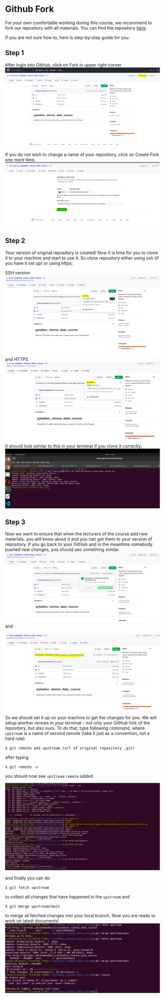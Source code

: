 # Github Fork

For your own comfortable working during this course, we recommend to fork our repository with all materials. You can find the repository [here](https://github.com/UndeadFairy/pyladies_vienna_data_course).

If you are not sure how to, here is step-by-step guide for you. 

## Step 1 

After login into GitHub, click on Fork in upper right corner 
![fork_step_1](static/github_fork_1.PNG)

If you do not wish to change a name of your repository, click on Create Fork one more time.
![fork_step_2](static/github_fork_2.PNG)

## Step 2 

Your version of original repository is created! Now it is time for you to clone it to your machine and start to use it. So clone repository either using ssh (if you have it set up) or using https:

SSH version ![fork_step_3](static/github_fork_3.PNG) and HTTPS
![fork_step_4](static/github_fork_4.PNG)
It should look similar to this in your terminal if you clone it correctly:
![fork_step_5](static/github_fork_5.PNG)

## Step 3

Now we want to ensure that when the lecturers of the course add new materials, you will know about it and you can get them to your version of repository. If you go back to your GitHub and in the meantime somebody pushed new changes, you should see something similar.
![fork_step_6](static/github_fork_6.PNG)
and 

![fork_step_7](static/github_fork_7.PNG)
So we should set it up on your machine to get the changes for you.
We will setup another remote in your terminal - not only your GitHub fork of the repository, but also ours. To do that, type following command, where `upstream` is a name of second remote (take it just as a convention, not a hard rule)
```shell
$ git remote add upstream (url of original repository .git)
```

after typing 
```shell
$ git remote -v
```
you should now see `upstream` `remote` added

![fork_step_8](static/github_fork_8.PNG)

and finally you can do 
```shell
$ git fetch upstream
``` 
to collect all changes that have happened in the `upstream` and 

```shell
$ git merge upstream/main 
``` 

to merge all fetched changes into your local branch. Now you are ready to work on latest documents!
![fork_step_9](static/github_fork_9.PNG)

